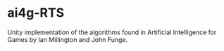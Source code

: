 # ai4g-RTS
Unity implementation of the algorithms found in Artificial Intelligence for Games by Ian Millington and John Funge.
